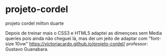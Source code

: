 # projeto-cordel
projeto cordel milton duarte

Depois de treinar mais o CSS3 e HTML5  adaptei as dimençoes sem Media queries pois ainda não cheguei lá, mas dei um jeito de adaptar com "font-size 10vw"
https://victoriacardo.github.io/projeto-cordel/ professor: Gustavo Guanabara.
